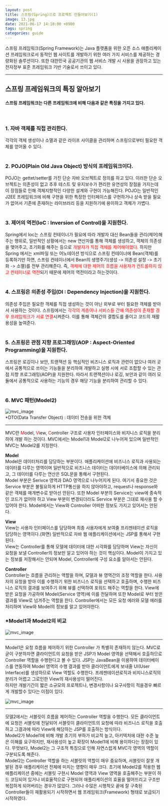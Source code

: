 ```yaml
---
layout: post
title: 스프링(Spring)으로 프로젝트 만들어보기(1)
image: 13.jpg
date: 2021-06-17 14:10:00 +0900
tags: spring
categories: guide
---
```

스프링 프레임워크(Spring Framework)는 Java 플랫폼을 위한 오픈 소스 애플리케이션 프레임워크로서 동적인 웹 사이트를 개발하기 위한 여러 가지 서비스를 제공하는 경량화된 솔루션이다. 또한 대한민국 공공기관의 웹 서비스 개발 시 사용을 권장하고 있는 전자정부 표준 프레임워크 기반 기술로서 쓰이고 있다.

***

## **스프링 프레임워크의 특징 알아보기**  

#### 스프링 프레임워크는 다른 프레임워크에 비해 다음과 같은 특징을 가지고 있다.  
<br>


### **1. 자바 객체를 직접 관리한다.**  
각각의 객체 생성이나 소멸과 같은 라이프 사이클을 관리하며 스프링으로부터 필요한 객체를 얻어올 수 있다.  
<br>


### **2. POJO(Plain Old Java Object) 방식의 프레임워크이다.**  
POJO는 gettet/setter를 가진 단순 자바 오브젝트로 정의를 하고 있다. 이러한 단순 오브젝트는 의존성이 없고 추후 테스트 및 유지보수가 편리한 유연성의 장점을 가지는데 이 장점들로 인해 객체지향적인 다양한 설계와 구현이 가능해진다. POJO는 일반적인 J2EE 프레임워크에 비해 구현을 위한 특정한 인터페이스를 구현하거나 상속 받을 필요가 없어서 기존에 존재하는 라이브러리 등을 지원하기에 용이하고 객체가 가볍다.  
<br>


### **3. 제어의 역전(IoC : Inversion of Control)을 지원한다.**  
Spring에서 Ioc는 스프링 컨테이너가 필요에 따라 개발자 대신 Bean들을 관리(제어)해주는 행위로, 일반적인 상황에서는 new 연산자를 통해 객체를 생성하고, 객체의 의존성을 맺어주고, 초기화를 해주는 등으로 <span style="color:red">개발자가 직접 객체를 제어해야했다.</span> 하지만 Spring 에서는 xml파일 또는 어노테이션 방식으로 스프링 컨테이너에 Bean(객체)를 등록하기만 하면, 스프링 컨테이너에서 Bean의 생명주기(생성 -> 의존성 설정 -> 초기화 -> 소멸)를 전부 관리해준다. 즉, <span style="color:red">객체에 대한 제어의 흐름을 사용자가 컨트롤하지 않고 컨테이너로 역전</span>되기 때문에 제어의 역전이라고 하는것이다.  
<br>


### **4. 스프링은 의존성 주입(DI : Dependency Injection)을 지원한다.**  
의존성 주입은 필요한 객체를 직접 생성하는 것이 아닌 외부로 부터 필요한 객체를 받아서 사용하는 것이다. 스프링에서는 <span style="color:red">각각의 계층이나 서비스들 간에 의존성이 존재할 경우 프레임워크가 서로 연결</span>시켜준다. 이를 통해 객체간의 결합도를 줄이고 코드의 재활용성을 높여준다.  
<br>


### **5. 스프링은 관점 지향 프로그래밍(AOP : Aspect-Oriented Programming)을 지원한다.**  
스프링은 로깅이나 보안, 트랜잭션 등 핵심적인 비즈니스 로직과 관련이 없으나 여러 곳에서 공통적으로 쓰이는 기능들을 분리하여 개발하고 실행 시에 서로 조합할 수 있는 관점 지향 프로그래밍(AOP)을 지원한다. 따라서 트랜잭션이나 로깅, 보안과 같이 여러 모듈에서 공통적으로 사용하는 기능의 경우 해당 기능을 분리하여 관리할 수 있다.  
<br>


### **6. MVC 패턴(Model2)**  

![mvc_image]({{site.baseurl}}/images/mvc2.jpg)  
*DTO(Data Transfer Object) : 데이터 전송을 위한 객체  
***

MVC란 <span style="color:red">M</span>odel, <span style="color:red">V</span>iew, <span style="color:red">C</span>ontroller 구조로 사용자 인터페이스와 비지니스 로직을 분리하여 개발 하는 것이다. MVC에서는 Model1과 Model2로 나누어져 있으며 일반적인 MVC는 Model2를 지칭한다. 
<br>


**Model**  
Model은 데이터처리를 담당하는 부분이다. 애플리케이션에 비즈니스 로직과 사용되는 데이터를 다루는 영역이며 일반적으로 비즈니스 데이터는 데이터베이스에 의해 관리되고, 그 데이터를 다루는 연산은 SQL문을 통해서 구현된다.  
Model 부분은 Serivce 영역과 DAO 영역으로 나누어지게 된다. 여기서 중요한 것은 Service 부분은 불필요하게 HTTP통신을 하지 않아야하고, request나 response와 같은 객체를 매개변수로 받아선 안된다. 또한 Model 부분의 Service는 view에 종속적인 코드가 없어야 하고 View 부분이 변경되더라도 Service 부분은 그대로 재사용 할 수 있어야 한다.
Model에서는 View와 Controller 어떠한 정보도 가지고 있어서는 안된다.
<br>


**View**  
View는 사용자 인터페이스를 담당하며 최종 사용자에게 보여줄 프리젠테이션 로직을 담당하는 영역이다.(화면) 일반적으로 자바 웹 애플리케이션에서는 JSP를 통해서 구현된다.  
View는 Controller를 통해 모델에 데이터에 대한 시각화를 담당하며 View는 자신이 요청을 보낼 Controller의 정보만 알고 있어야 하는 것이 핵심이다. Model이 가지고 있는 정보를 저장해서는 안되며 Model, Controller에 구성 요소를 알아서는 안된다.
<br>


**Controller**  
Controller는 흐름을 관리하는 역할을 하며, 모델과 뷰 영역간의 조정 역할을 한다. 사용자의 요청을 받아 이를 수행하기 위한 비즈니스 로직을 선택하고 호출하며, 수행한 비즈니스 로직의 결과를 보여주기 위해 뷰를 선택하여 포워드 해주는 역할을 한다.
View에 받은 요청을 가공하여 Model(Service 영역)에 이를 전달하며 또한 Model로 부터 받은 결과를 View로 넘겨주는 역할을 한다. Controller에서는 모든 요청 에러와 모델 에러를 처리하며 View와 Model의 정보를 알고 있어야한다.
<br>


### *Model1과 Model2의 비교  
![mvc_image]({{site.baseurl}}/images/mvc1.jpg)  
***

Model1은 요청 흐름을 제어하기 위한 Controller 가 특별히 존재하지 않는다. MVC로 굳이 구분하자면 클라이언트의 요청을 받은 JSP가 Model 영역을 선택해서 호출하므로 Controller 역할을 수행한다고 볼 수 있다. JSP는 JavaBean을 이용하여 데이터베이스를 연동하여 Model 영역의 수행 결과를 받아 클라이언트에게 보내줄 UI(User Interface)를 생성하므로 View 역할도 수행한다. 프레젠테이션로직과 비지니스로직의 분리가 어렵고 그로인한 View의 재사용성이 떨어진다.  
하지만 개발기간이 짧은 소규모의 프로젝트나, 변경사항이나 요구사항이 적을경우 빠르게 개발할수 있다는 이점이 있다.
<br>

![mvc_image]({{site.baseurl}}/images/mvc2.jpg)  
***

모델2에서는 서블릿이 흐름을 제어하는 Controller 역할을 수행한다. 모든 클라이언트에 요청은 서블릿에 전달되어 서블릿이 클라이언트의 요청에 따라 비즈니스 로직을 호출하고 그결과에 따라 View에 해당하는 JSP를 호출하는 방식이다.  
Model2가 Model1에 비해 개발 초기의 부하가 비교적 높고, 아키텍처에 대한 수준 높은 이해를 요구하지만, 재사용성이 높고 확장이 Model1에 비해 용이하다는 장점이 있다. 무엇보다, Model2는 그 구조적 특징으로 인해 자연스럽게 MVC각 영역의 역할이 구분되도록 해준다.  
Model2는 Controller 역할을 하는 서블릿의 역할이 매우 중요하며, 서블릿이 잘못 개발된 경우 애플리케이션 전체에 미치는 영향이 매우 크다. 초기에 Model2를 적용한 웹 애플리케이션 중에는 서블릿 구현시 Model 영역과 View 영역을 호출해주는 부분이 하드 코딩되어 있거나 비효율적으로 구현되어 애플리케이션의 효율을 떨어뜨리고 구조만 복잡하게 되어버리는 경우가 많았다. 그러나 수많은 시행착오 끝에 잘 구축된 Controller들이 재활용되기 시작하면서 웹 프레임워크(Framework) 형태로 보급되기 시작하였다.
<br>